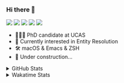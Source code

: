 ### Hi there 👋

[![](https://img.shields.io/badge/-Email-325180?logo=maildotru&logoColor=white&style=flat-square)](mailto:wang@tianshu.me)
[![](https://img.shields.io/badge/-GitHub-black?logo=GitHub&style=flat-square)](https://github.com/tshu-w)
[![](https://img.shields.io/badge/-Telegram-26a5e4?labelColor=fafafa&logo=telegram&style=flat-square)](https://t.me/tshu_w) 
[![](https://img.shields.io/badge/-Twitter-1da1f2?logo=Twitter&logoColor=white&style=flat-square)](https://twitter.com/tshu_w)
[![](https://komarev.com/ghpvc/?username=tshu-w&color=blueviolet&style=flat-square)]()



- 🧑🏻‍🎓 PhD candidate at UCAS
- 🔭 Currently interested in Entity Resolution
- 🛠 macOS & Emacs & ZSH
- 🚧 Under construction...

<details>

<summary>GitHub Stats</summary>

![Tianshu's GitHub stats](https://github-readme-stats.vercel.app/api?username=tshu-w&show_icons=true&theme=buefy&count_private=true)
  
</details>


<details>
  <summary>Wakatime Stats</summary>

  Currently, files accessed by tramp cannot be tracked by wakatime, see https://github.com/wakatime/wakatime-mode/issues/27
  <br>
  
<!--START_SECTION:waka-->
**I'm an Early 🐤** 

```text
🌞 Morning    67 commits     ██████░░░░░░░░░░░░░░░░░░░   24.19% 
🌆 Daytime    157 commits    ██████████████░░░░░░░░░░░   56.68% 
🌃 Evening    47 commits     ████░░░░░░░░░░░░░░░░░░░░░   16.97% 
🌙 Night      6 commits      ░░░░░░░░░░░░░░░░░░░░░░░░░   2.17%

```
📅 **I'm Most Productive on Monday** 

```text
Monday       53 commits     ████░░░░░░░░░░░░░░░░░░░░░   19.13% 
Tuesday      43 commits     ████░░░░░░░░░░░░░░░░░░░░░   15.52% 
Wednesday    19 commits     █░░░░░░░░░░░░░░░░░░░░░░░░   6.86% 
Thursday     17 commits     █░░░░░░░░░░░░░░░░░░░░░░░░   6.14% 
Friday       49 commits     ████░░░░░░░░░░░░░░░░░░░░░   17.69% 
Saturday     43 commits     ████░░░░░░░░░░░░░░░░░░░░░   15.52% 
Sunday       53 commits     ████░░░░░░░░░░░░░░░░░░░░░   19.13%

```


📊 **This Week I Spent My Time On** 

```text
💬 Programming Languages: 
sh                       36 hrs 33 mins      ███████████████████████░░   93.2% 
Org                      2 hrs 1 min         █░░░░░░░░░░░░░░░░░░░░░░░░   5.18% 
Emacs Lisp               38 mins             ░░░░░░░░░░░░░░░░░░░░░░░░░   1.63%

🔥 Editors: 
Zsh                      36 hrs 33 mins      ███████████████████████░░   93.2% 
Emacs                    2 hrs 40 mins       █░░░░░░░░░░░░░░░░░░░░░░░░   6.8%

🐱‍💻 Projects: 
multimodalER             15 hrs 1 min        █████████░░░░░░░░░░░░░░░░   38.3% 
Terminal                 11 hrs 43 mins      ███████░░░░░░░░░░░░░░░░░░   29.89% 
deep-learning-project-tem8 hrs 15 mins       █████░░░░░░░░░░░░░░░░░░░░   21.05% 
Unknown Project          2 hrs 1 min         █░░░░░░░░░░░░░░░░░░░░░░░░   5.18% 
universal-blocker        1 hr 14 mins        ░░░░░░░░░░░░░░░░░░░░░░░░░   3.17%

💻 Operating System: 
Linux                    29 hrs 33 mins      ██████████████████░░░░░░░   75.35% 
Mac                      9 hrs 40 mins       ██████░░░░░░░░░░░░░░░░░░░   24.65%

```

**I Mostly Code in Python** 

```text
Python                   7 repos             █████████░░░░░░░░░░░░░░░░   36.84% 
HTML                     2 repos             ██░░░░░░░░░░░░░░░░░░░░░░░   10.53% 
Emacs Lisp               2 repos             ██░░░░░░░░░░░░░░░░░░░░░░░   10.53% 
JavaScript               2 repos             ██░░░░░░░░░░░░░░░░░░░░░░░   10.53% 
TeX                      2 repos             ██░░░░░░░░░░░░░░░░░░░░░░░   10.53%

```



 Last Updated on 31/12/2021
<!--END_SECTION:waka-->
</details>
